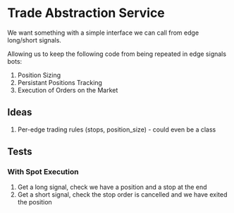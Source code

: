 # Trade Abstraction Service

We want something with a simple interface we can call from edge long/short signals.

Allowing us to keep the following code from being repeated in edge signals bots:
1. Position Sizing
1. Persistant Positions Tracking
1. Execution of Orders on the Market


## Ideas

1. Per-edge trading rules (stops, position_size) - could even be a class

## Tests

### With Spot Execution

1. Get a long signal, check we have a position and a stop at the end
1. Get a short signal, check the stop order is cancelled and we have exited the position
